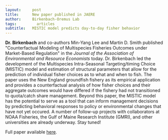 ```yaml
---
layout:     post
title:      New paper published in JAERE
author:     Birkenbach-Oremus Lab
tags: 		  articles
subtitle:  	MISTIC model predicts day-to-day fisher behavior
---
```

<!-- Start Writing Below in Markdown -->
**Dr. Birkenbach** and co-authors Min-Yang Lee and Martin D. Smith published "Counterfactual Modeling of Multispecies Fisheries Outcomes under Market-Based Regulation" in the *Journal of the Association of Environmental and Resource Economists* today. Dr. Birkenbach led the development of the Multispecies Intra-Seasonal Targeting/timing Choice (MISTIC) model and estimation of structural parameters that allow for the prediction of individual fisher choices as to what and when to fish. The paper uses the New England groundfish fishery as its empirical application and provides a counterfactual analysis of how fisher choices and their aggregate outcomes would have differed if the fishery had not transitioned to quota/catch share management. Beyond this paper, the MISTIC model has the potential to serve as a tool that can inform management decisions by predicting behavioral responses to policy or environmental changes that have not yet occured. A number of follow-up projects with collaborators at NOAA Fisheries, the Gulf of Maine Research Institute (GMRI), and other universities are already underway. Stay tuned! 


Full paper available [here](https://www.journals.uchicago.edu/doi/10.1086/727356).
